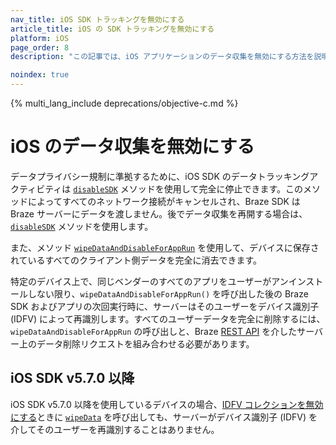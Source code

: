 ```yaml
---
nav_title: iOS SDK トラッキングを無効にする
article_title: iOS の SDK トラッキングを無効にする
platform: iOS
page_order: 8
description: "この記事では、iOS アプリケーションのデータ収集を無効にする方法を説明します。"

noindex: true
---
```


{% multi_lang_include deprecations/objective-c.md %}

# iOS のデータ収集を無効にする

データプライバシー規制に準拠するために、iOS SDK のデータトラッキングアクティビティは [`disableSDK`](http://appboy.github.io/appboy-ios-sdk/docs/interface_appboy.html#a8d3b78a98420713d8590ed63c9172733) メソッドを使用して完全に停止できます。このメソッドによってすべてのネットワーク接続がキャンセルされ、Braze SDK は Braze サーバーにデータを渡しません。後でデータ収集を再開する場合は、[`disableSDK`](http://appboy.github.io/appboy-ios-sdk/docs/interface_appboy.html#a8d3b78a98420713d8590ed63c9172733) メソッドを使用します。

また、メソッド [`wipeDataAndDisableForAppRun`](http://appboy.github.io/appboy-ios-sdk/docs/interface_appboy.html#ac8d580f60ec0608cd91240a8a3aa23a3) を使用して、デバイスに保存されているすべてのクライアント側データを完全に消去できます。

特定のデバイス上で、同じベンダーのすべてのアプリをユーザーがアンインストールしない限り、`wipeDataAndDisableForAppRun()` を呼び出した後の Braze SDK およびアプリの次回実行時に、サーバーはそのユーザーをデバイス識別子 (IDFV) によって再識別します。すべてのユーザーデータを完全に削除するには、`wipeDataAndDisableForAppRun` の呼び出しと、Braze [REST API]({{site.baseurl}}/developer_guide/rest_api/user_data/#user-delete-endpoint) を介したサーバー上のデータ削除リクエストを組み合わせる必要があります。

## iOS SDK v5.7.0 以降
iOS SDK v5.7.0 以降を使用しているデバイスの場合、[IDFV コレクションを無効にする](https://www.braze.com/docs/developer_guide/platform_integration_guides/ios/initial_sdk_setup/other_sdk_customizations/swift_idfv/)ときに [`wipeData`](https://braze-inc.github.io/braze-swift-sdk/documentation/brazekit/braze/wipedata()) を呼び出しても、サーバーがデバイス識別子 (IDFV) を介してそのユーザーを再識別することはありません。